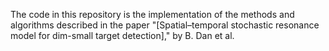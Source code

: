 The code in this repository is the implementation of the methods and algorithms described in the paper "[Spatial–temporal stochastic resonance model for dim-small target detection]," by B. Dan et al.